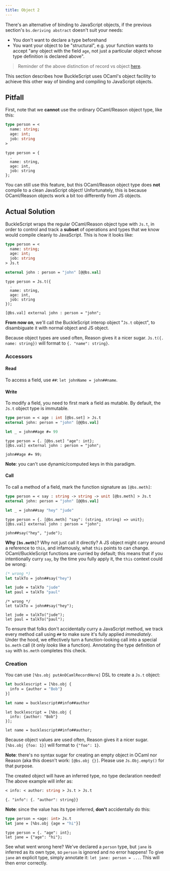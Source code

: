 ```yaml
---
title: Object 2
---
```


There's an alternative of binding to JavaScript objects, if the previous section's `bs.deriving abstract` doesn't suit your needs:

- You don't want to declare a type beforehand
- You want your object to be "structural", e.g. your function wants to accept "any object with the field `age`, not just a particular object whose type definition is declared above".

> Reminder of the above distinction of record vs object [here](https://reasonml.github.io/docs/en/record#record-types-are-found-by-field-name).

This section describes how BuckleScript uses OCaml's object facility to achieve this other way of binding and compiling to JavaScript objects.

## Pitfall

First, note that we **cannot** use the ordinary OCaml/Reason object type, like this:

```ocaml
type person = <
  name: string;
  age: int;
  job: string
>
```

```reason
type person = {
  .
  name: string,
  age: int,
  job: string
};
```

You can still use this feature, but this OCaml/Reason object type does **not** compile to a clean JavaScript object! Unfortunately, this is because OCaml/Reason objects work a bit too differently from JS objects.

## Actual Solution

BuckleScript wraps the regular OCaml/Reason object type with `Js.t`, in order to control and track a **subset** of operations and types that we know would compile cleanly to JavaScript. This is how it looks like:

```ocaml
type person = <
  name: string;
  age: int;
  job: string
> Js.t

external john : person = "john" [@@bs.val]
```

```reason
type person = Js.t({
  .
  name: string,
  age: int,
  job: string
});

[@bs.val] external john : person = "john";
```

**From now on**, we'll call the BuckleScript interop object "`Js.t` object", to disambiguate it with normal object and JS object.

Because object types are used often, Reason gives it a nicer sugar. `Js.t({. name: string})` will format to `{. "name": string}`.

### Accessors

#### Read

To access a field, use `##`: `let johnName = john##name`.

#### Write

To modify a field, you need to first mark a field as mutable. By default, the `Js.t` object type is immutable.

```ocaml
type person = < age : int [@bs.set] > Js.t
external john: person = "john" [@@bs.val]

let _ = john##age #= 99
```

```reason
type person = {. [@bs.set] "age": int};
[@bs.val] external john : person = "john";

john##age #= 99;
```

**Note**: you can't use dynamic/computed keys in this paradigm.

#### Call

To call a method of a field, mark the function signature as `[@bs.meth]`:

```ocaml
type person = < say : string -> string -> unit [@bs.meth] > Js.t
external john: person = "john" [@@bs.val]

let _ = john##say "hey" "jude"
```

```reason
type person = {. [@bs.meth] "say": (string, string) => unit};
[@bs.val] external john : person = "john";

john##say("hey", "jude");
```

**Why `[bs.meth]`**? Why not just call it directly? A JS object might carry around a reference to `this`, and infamously, what `this` points to can change. OCaml/BuckleScript functions are curried by default; this means that if you intentionally curry `say`, by the time you fully apply it, the `this` context could be wrong:

```ocaml
(* wrong *)
let talkTo = john##say("hey")

let jude = talkTo "jude"
let paul = talkTo "paul"
```

```reason
/* wrong */
let talkTo = john##say("hey");

let jude = talkTo("jude");
let paul = talkTo("paul");
```

To ensure that folks don't accidentally curry a JavaScript method, we track every method call using `##` to make sure it's fully applied _immediately_. Under the hood, we effectively turn a function-looking call into a special `bs.meth` call (it only _looks_ like a function). Annotating the type definition of `say` with `bs.meth` completes this check.

### Creation

You can use `[%bs.obj putAnOCamlRecordHere]` DSL to create a `Js.t` object:

```ocaml
let bucklescript = [%bs.obj {
  info = {author = "Bob"}
}]

let name = bucklescript##info##author
```

```reason
let bucklescript = [%bs.obj {
  info: {author: "Bob"}
}];

let name = bucklescript##info##author;
```

Because object values are used often, Reason gives it a nicer sugar. `[%bs.obj {foo: 1}]` will format to `{"foo": 1}`.

**Note**: there's no syntax sugar for creating an empty object in OCaml nor Reason (aka this doesn't work: `[@bs.obj {}]`. Please use `Js.Obj.empty()` for that purpose.

The created object will have an inferred type, no type declaration needed! The above example will infer as:

```ocaml
< info: < author: string > Js.t > Js.t
```

```reason
{. "info": {. "author": string}}
```

**Note**: since the value has its type inferred, **don't** accidentally do this:

```ocaml
type person = <age: int> Js.t
let jane = [%bs.obj {age = "hi"}]
```

```reason
type person = {. "age": int};
let jane = {"age": "hi"};
```

See what went wrong here? We've declared a `person` type, but `jane` is inferred as its own type, so `person` is ignored and no error happens! To give `jane` an explicit type, simply annotate it: `let jane: person = ...`. This will then error correctly.
